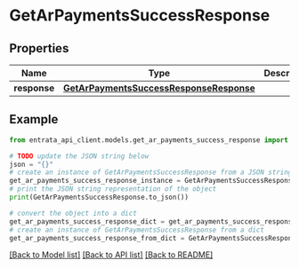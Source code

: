 # GetArPaymentsSuccessResponse


## Properties

Name | Type | Description | Notes
------------ | ------------- | ------------- | -------------
**response** | [**GetArPaymentsSuccessResponseResponse**](GetArPaymentsSuccessResponseResponse.md) |  | 

## Example

```python
from entrata_api_client.models.get_ar_payments_success_response import GetArPaymentsSuccessResponse

# TODO update the JSON string below
json = "{}"
# create an instance of GetArPaymentsSuccessResponse from a JSON string
get_ar_payments_success_response_instance = GetArPaymentsSuccessResponse.from_json(json)
# print the JSON string representation of the object
print(GetArPaymentsSuccessResponse.to_json())

# convert the object into a dict
get_ar_payments_success_response_dict = get_ar_payments_success_response_instance.to_dict()
# create an instance of GetArPaymentsSuccessResponse from a dict
get_ar_payments_success_response_from_dict = GetArPaymentsSuccessResponse.from_dict(get_ar_payments_success_response_dict)
```
[[Back to Model list]](../README.md#documentation-for-models) [[Back to API list]](../README.md#documentation-for-api-endpoints) [[Back to README]](../README.md)



